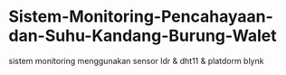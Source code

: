 # Sistem-Monitoring-Pencahayaan-dan-Suhu-Kandang-Burung-Walet
sistem monitoring menggunakan sensor ldr &amp; dht11 &amp; platdorm blynk
